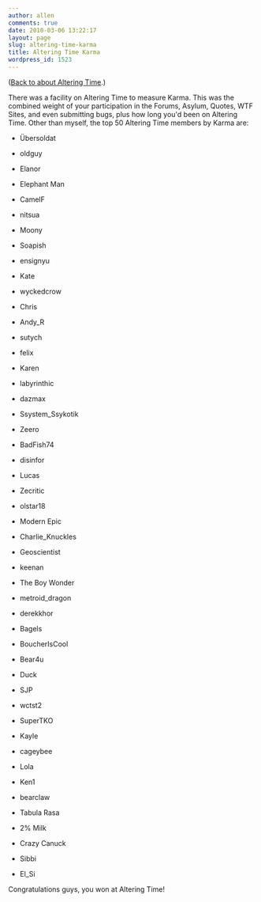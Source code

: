 ```yaml
---
author: allen
comments: true
date: 2010-03-06 13:22:17
layout: page
slug: altering-time-karma
title: Altering Time Karma
wordpress_id: 1523
---
```


([Back to about Altering Time](/altering-time/).)

There was a facility on Altering Time to measure Karma. This was the combined weight of your participation in the Forums, Asylum, Quotes, WTF Sites, and even submitting bugs, plus how long you'd been on Altering Time. Other than myself, the top 50 Altering Time members by Karma are:



* Übersoldat

* oldguy

* Elanor

* Elephant Man

* CamelF

* nitsua

* Moony

* Soapish

* ensignyu

* Kate

* wyckedcrow

* Chris

* Andy_R

* sutych

* felix

* Karen

* labyrinthic

* dazmax

* Ssystem_Ssykotik

* Zeero

* BadFish74

* disinfor

* Lucas

* Zecritic

* olstar18

* Modern Epic

* Charlie_Knuckles

* Geoscientist

* keenan

* The Boy Wonder

* metroid_dragon

* derekkhor

* Bagels

* BoucherIsCool

* Bear4u

* Duck

* SJP

* wctst2

* SuperTKO

* Kayle

* cageybee

* Lola

* Ken1

* bearclaw

* Tabula Rasa

* 2% Milk

* Crazy Canuck

* Sibbi

* El_Si


Congratulations guys, you won at Altering Time!
